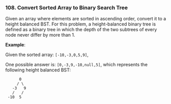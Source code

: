 ### 108. Convert Sorted Array to Binary Search Tree

Given an array where elements are sorted in ascending order, convert it to a height balanced BST.
For this problem, a height-balanced binary tree is defined as a binary tree in which the depth of the two subtrees of every node never differ by more than 1.

**Example**:

Given the sorted array: `[-10,-3,0,5,9]`,

One possible answer is: `[0,-3,9,-10,null,5]`, which represents the following height balanced BST:
```
      0
     / \
   -3   9
   /   /
 -10  5
```